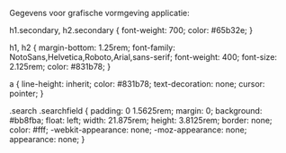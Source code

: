 Gegevens voor grafische vormgeving applicatie:

h1.secondary, h2.secondary {
    font-weight: 700;
    color: #65b32e;
}

h1, h2 {
    margin-bottom: 1.25rem;
    font-family: NotoSans,Helvetica,Roboto,Arial,sans-serif;
    font-weight: 400;
    font-size: 2.125rem;
    color: #831b78;
}

a {
    line-height: inherit;
    color: #831b78;
    text-decoration: none;
    cursor: pointer;
}

.search .searchfield {
    padding: 0 1.5625rem;
    margin: 0;
    background: #bb8fba;
    float: left;
    width: 21.875rem;
    height: 3.8125rem;
    border: none;
    color: #fff;
    -webkit-appearance: none;
    -moz-appearance: none;
    appearance: none;
}